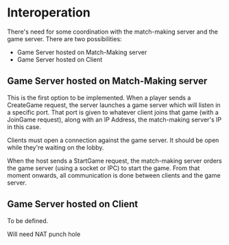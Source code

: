 # Interoperation

There's need for some coordination with the match-making server and the game server. There are two possibilities:

- Game Server hosted on Match-Making server
- Game Server hosted on Client

## Game Server hosted on Match-Making server

This is the first option to be implemented. When a player sends a CreateGame request, the server launches a game server which will listen in a specific port. That port is given to whatever client joins that game (with a JoinGame request), along with an IP Address, the match-making server's IP in this case.

Clients must open a connection against the game server. It should be open while they're waiting on the lobby.

When the host sends a StartGame request, the match-making server orders the game server (using a socket or IPC) to start the game. From that moment onwards, all communication is done between clients and the game server.

## Game Server hosted on Client

To be defined.

Will need NAT punch hole